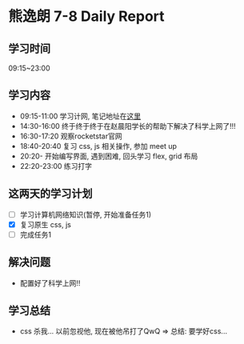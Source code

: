 
# 熊逸朗 7-8 Daily Report

## 学习时间

09:15~23:00

## 学习内容

- 09:15-11:00 学习计网, 笔记地址在[这里](https://github.com/xiong35/booknotes/tree/master/computerNetwork)
- 14:30-16:00 终于终于终于在赵晨阳学长的帮助下解决了科学上网了!!!
- 16:30-17:20 观察rocketstar官网
- 18:40-20:40 复习 css, js 相关操作, 参加 meet up
- 20:20- 开始编写界面, 遇到困难, 回头学习 flex, grid 布局
- 22:20-23:00 练习打字

## 这两天的学习计划

- [ ] 学习计算机网络知识(暂停, 开始准备任务1)
- [x] 复习原生 css, js
- [ ] 完成任务1

## 解决问题

- 配置好了科学上网!!

## 学习总结

- css 杀我... 以前忽视他, 现在被他吊打了QwQ => 总结: 要学好css...